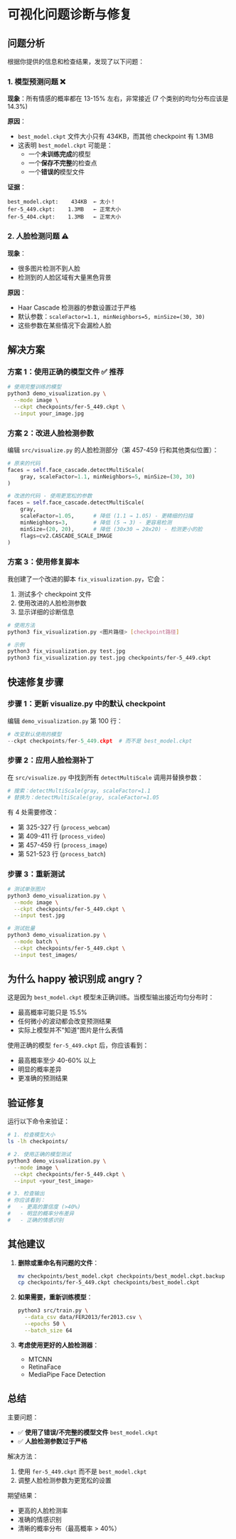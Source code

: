 # 可视化问题诊断与修复

## 问题分析

根据你提供的信息和检查结果，发现了以下问题：

### 1. 模型预测问题 ❌

**现象**：所有情感的概率都在 13-15% 左右，非常接近 (7 个类别的均匀分布应该是 14.3%)

**原因**：
- `best_model.ckpt` 文件大小只有 434KB，而其他 checkpoint 有 1.3MB
- 这表明 `best_model.ckpt` 可能是：
  - 一个**未训练完成**的模型
  - 一个**保存不完整**的检查点
  - 一个**错误的**模型文件

**证据**：
```
best_model.ckpt:    434KB  ← 太小！
fer-5_449.ckpt:    1.3MB   ← 正常大小
fer-5_404.ckpt:    1.3MB   ← 正常大小
```

### 2. 人脸检测问题 ⚠️

**现象**：
- 很多图片检测不到人脸
- 检测到的人脸区域有大量黑色背景

**原因**：
- Haar Cascade 检测器的参数设置过于严格
- 默认参数：`scaleFactor=1.1, minNeighbors=5, minSize=(30, 30)`
- 这些参数在某些情况下会漏检人脸

## 解决方案

### 方案 1：使用正确的模型文件 ✅ **推荐**

```bash
# 使用完整训练的模型
python3 demo_visualization.py \
  --mode image \
  --ckpt checkpoints/fer-5_449.ckpt \
  --input your_image.jpg
```

### 方案 2：改进人脸检测参数

编辑 `src/visualize.py` 的人脸检测部分（第 457-459 行和其他类似位置）：

```python
# 原来的代码
faces = self.face_cascade.detectMultiScale(
    gray, scaleFactor=1.1, minNeighbors=5, minSize=(30, 30)
)

# 改进的代码 - 使用更宽松的参数
faces = self.face_cascade.detectMultiScale(
    gray,
    scaleFactor=1.05,      # 降低 (1.1 → 1.05) - 更精细的扫描
    minNeighbors=3,        # 降低 (5 → 3) - 更容易检测
    minSize=(20, 20),      # 降低 (30x30 → 20x20) - 检测更小的脸
    flags=cv2.CASCADE_SCALE_IMAGE
)
```

### 方案 3：使用修复脚本

我创建了一个改进的脚本 `fix_visualization.py`，它会：
1. 测试多个 checkpoint 文件
2. 使用改进的人脸检测参数
3. 显示详细的诊断信息

```bash
# 使用方法
python3 fix_visualization.py <图片路径> [checkpoint路径]

# 示例
python3 fix_visualization.py test.jpg
python3 fix_visualization.py test.jpg checkpoints/fer-5_449.ckpt
```

## 快速修复步骤

### 步骤 1：更新 visualize.py 中的默认 checkpoint

编辑 `demo_visualization.py` 第 100 行：

```python
# 改变默认使用的模型
--ckpt checkpoints/fer-5_449.ckpt  # 而不是 best_model.ckpt
```

### 步骤 2：应用人脸检测补丁

在 `src/visualize.py` 中找到所有 `detectMultiScale` 调用并替换参数：

```python
# 搜索：detectMultiScale(gray, scaleFactor=1.1
# 替换为：detectMultiScale(gray, scaleFactor=1.05
```

有 4 处需要修改：
- 第 325-327 行 (`process_webcam`)
- 第 409-411 行 (`process_video`)
- 第 457-459 行 (`process_image`)
- 第 521-523 行 (`process_batch`)

### 步骤 3：重新测试

```bash
# 测试单张图片
python3 demo_visualization.py \
  --mode image \
  --ckpt checkpoints/fer-5_449.ckpt \
  --input test.jpg

# 测试批量
python3 demo_visualization.py \
  --mode batch \
  --ckpt checkpoints/fer-5_449.ckpt \
  --input test_images/
```

## 为什么 happy 被识别成 angry？

这是因为 `best_model.ckpt` 模型未正确训练。当模型输出接近均匀分布时：
- 最高概率可能只是 15.5%
- 任何微小的波动都会改变预测结果
- 实际上模型并不"知道"图片是什么表情

使用正确的模型 `fer-5_449.ckpt` 后，你应该看到：
- 最高概率至少 40-60% 以上
- 明显的概率差异
- 更准确的预测结果

## 验证修复

运行以下命令来验证：

```bash
# 1. 检查模型大小
ls -lh checkpoints/

# 2. 使用正确的模型测试
python3 demo_visualization.py \
  --mode image \
  --ckpt checkpoints/fer-5_449.ckpt \
  --input <your_test_image>

# 3. 检查输出
# 你应该看到：
#   - 更高的置信度 (>40%)
#   - 明显的概率分布差异
#   - 正确的情感识别
```

## 其他建议

1. **删除或重命名有问题的文件**：
   ```bash
   mv checkpoints/best_model.ckpt checkpoints/best_model.ckpt.backup
   cp checkpoints/fer-5_449.ckpt checkpoints/best_model.ckpt
   ```

2. **如果需要，重新训练模型**：
   ```bash
   python3 src/train.py \
     --data_csv data/FER2013/fer2013.csv \
     --epochs 50 \
     --batch_size 64
   ```

3. **考虑使用更好的人脸检测器**：
   - MTCNN
   - RetinaFace
   - MediaPipe Face Detection

## 总结

主要问题：
- ✅ **使用了错误/不完整的模型文件** `best_model.ckpt`
- ✅ **人脸检测参数过于严格**

解决方法：
1. 使用 `fer-5_449.ckpt` 而不是 `best_model.ckpt`
2. 调整人脸检测参数为更宽松的设置

期望结果：
- 更高的人脸检测率
- 准确的情感识别
- 清晰的概率分布（最高概率 > 40%）
